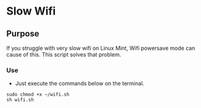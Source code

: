 # Slow Wifi

## Purpose
If you struggle with very slow wifi on Linux Mint, Wifi powersave mode can cause of this. This script solves that problem. 

### Use
* Just execute the commands below on the terminal.

```
sudo chmod +x ~/wifi.sh
sh wifi.sh
```
